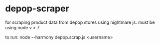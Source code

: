# depop-scraper
for scraping product data from depop stores using nightmare js. must be using node v > 7

to run: node --harmony depop.scrap.js \<username\>
